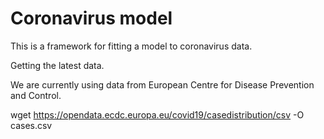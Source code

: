# Coronavirus model

This is a framework for fitting a model to coronavirus data.

Getting the latest data.

We are currently using data from European Centre for Disease Prevention and Control.

wget https://opendata.ecdc.europa.eu/covid19/casedistribution/csv -O cases.csv
